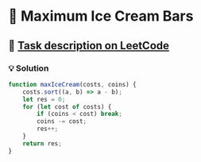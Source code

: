 # 📝 Maximum Ice Cream Bars

## 🔗 [Task description on LeetCode](https://leetcode.com/problems/maximum-ice-cream-bars/description/)

### 💡 Solution

```javascript
function maxIceCream(costs, coins) {
    costs.sort((a, b) => a - b);
    let res = 0;
    for (let cost of costs) {
        if (coins < cost) break;
        coins -= cost;
        res++;
    }
    return res;
}
```
